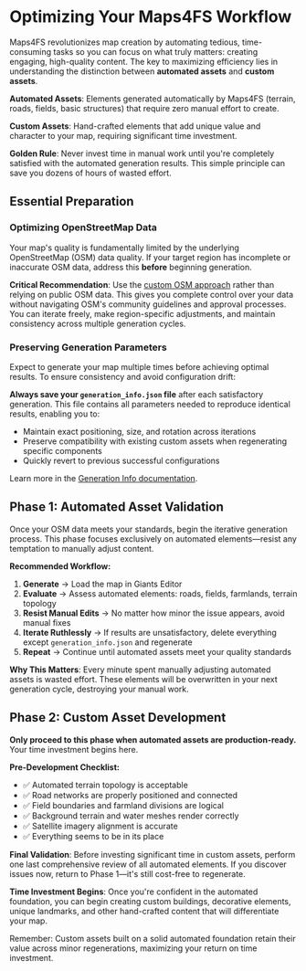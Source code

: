 # Optimizing Your Maps4FS Workflow

Maps4FS revolutionizes map creation by automating tedious, time-consuming tasks so you can focus on what truly matters: creating engaging, high-quality content. The key to maximizing efficiency lies in understanding the distinction between **automated assets** and **custom assets**.

**Automated Assets**: Elements generated automatically by Maps4FS (terrain, roads, fields, basic structures) that require zero manual effort to create.

**Custom Assets**: Hand-crafted elements that add unique value and character to your map, requiring significant time investment.

**Golden Rule**: Never invest time in manual work until you're completely satisfied with the automated generation results. This simple principle can save you dozens of hours of wasted effort.

## Essential Preparation

### Optimizing OpenStreetMap Data

Your map's quality is fundamentally limited by the underlying OpenStreetMap (OSM) data quality. If your target region has incomplete or inaccurate OSM data, address this **before** beginning generation.

**Critical Recommendation**: Use the [custom OSM approach](008_customosm.md) rather than relying on public OSM data. This gives you complete control over your data without navigating OSM's community guidelines and approval processes. You can iterate freely, make region-specific adjustments, and maintain consistency across multiple generation cycles.

### Preserving Generation Parameters

Expect to generate your map multiple times before achieving optimal results. To ensure consistency and avoid configuration drift:

**Always save your `generation_info.json` file** after each satisfactory generation. This file contains all parameters needed to reproduce identical results, enabling you to:
- Maintain exact positioning, size, and rotation across iterations
- Preserve compatibility with existing custom assets when regenerating specific components
- Quickly revert to previous successful configurations

Learn more in the [Generation Info documentation](https://github.com/iwatkot/maps4fs?tab=readme-ov-file#generation-info).

## Phase 1: Automated Asset Validation

Once your OSM data meets your standards, begin the iterative generation process. This phase focuses exclusively on automated elements—resist any temptation to manually adjust content.

**Recommended Workflow:**

1. **Generate** → Load the map in Giants Editor
2. **Evaluate** → Assess automated elements: roads, fields, farmlands, terrain topology
3. **Resist Manual Edits** → No matter how minor the issue appears, avoid manual fixes
4. **Iterate Ruthlessly** → If results are unsatisfactory, delete everything except `generation_info.json` and regenerate
5. **Repeat** → Continue until automated assets meet your quality standards

**Why This Matters**: Every minute spent manually adjusting automated assets is wasted effort. These elements will be overwritten in your next generation cycle, destroying your manual work.

## Phase 2: Custom Asset Development

**Only proceed to this phase when automated assets are production-ready.** Your time investment begins here.

**Pre-Development Checklist:**
- ✅ Automated terrain topology is acceptable
- ✅ Road networks are properly positioned and connected
- ✅ Field boundaries and farmland divisions are logical
- ✅ Background terrain and water meshes render correctly
- ✅ Satellite imagery alignment is accurate
- ✅ Everything seems to be in its place

**Final Validation**: Before investing significant time in custom assets, perform one last comprehensive review of all automated elements. If you discover issues now, return to Phase 1—it's still cost-free to regenerate.

**Time Investment Begins**: Once you're confident in the automated foundation, you can begin creating custom buildings, decorative elements, unique landmarks, and other hand-crafted content that will differentiate your map.

Remember: Custom assets built on a solid automated foundation retain their value across minor regenerations, maximizing your return on time investment.
